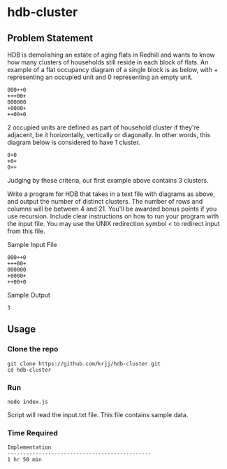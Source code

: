 # hdb-cluster

## Problem Statement

HDB is demolishing an estate of aging flats in Redhill and wants to know how many clusters of households still reside in each block of flats. An example of a flat occupancy diagram of a single block is as below, with + representing an occupied unit and 0 representing an empty unit.

```
000++0
+++00+  
000000 
+0000+
++00+0
```

2 occupied units are defined as part of household cluster if they're adjacent, be it horizontally, vertically or diagonally. In other words, this diagram below is considered to have 1 cluster.

```
0+0
+0+
0++
```

Judging by these criteria, our first example above contains 3 clusters.

Write a program for HDB that takes in a text file with diagrams as above, and output the number of distinct clusters. The number of rows and columns will be between 4 and 21. You'll be awarded bonus points if you use recursion. Include clear instructions on how to run your program with the input file. You may use the UNIX redirection symbol < to redirect input from this file.

Sample Input File

```
000++0
+++00+
000000
+0000+
++00+0
```

Sample Output

```
3
```

## Usage

### Clone the repo
```
git clone https://github.com/krjj/hdb-cluster.git
cd hdb-cluster
```

### Run

```
node index.js
```

Script will read the input.txt file. This file contains sample data.


### Time Required

```
Implementation
----------------------------------------------
1 hr 50 min
```